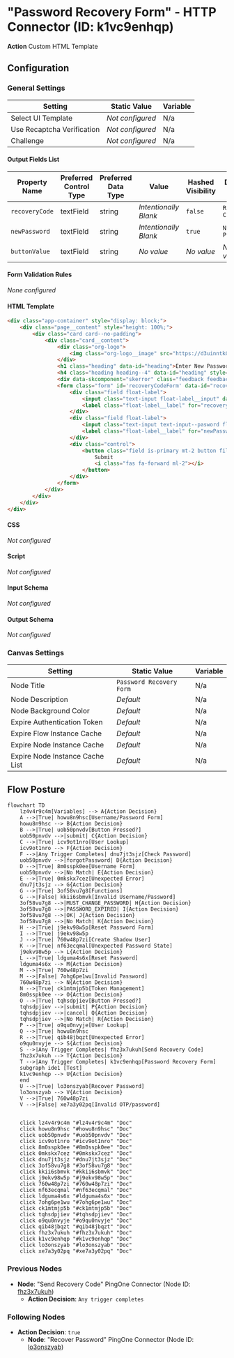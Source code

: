 # "Password Recovery Form" - HTTP Connector (ID: k1vc9enhqp)

**Action** Custom HTML Template

## Configuration

### General Settings

| Setting                | Static Value  | Variable  |  
|------------------------|----------------------------------------|-------------------|
| Select UI Template | *Not configured* | N/a |
| Use Recaptcha Verification | *Not configured* | N/a |
| Challenge | *Not configured* | N/a |

#### Output Fields List

| Property Name  | Preferred Control Type | Preferred Data Type | Value                 | Hashed Visibility | Display Name    |
|----------------|------------------------|---------------------|-----------------------|-------------------|-----------------|
| `recoveryCode` | textField              | string              | *Intentionally Blank* | `false`           | `Recovery Code` |
| `newPassword`  | textField              | string              | *Intentionally Blank* | `true`            | `New Password`  |
| `buttonValue`  | textField              | string              | *No value*            | *No value*        | *No value*      |

#### Form Validation Rules

*None configured*

#### HTML Template

```html
<div class="app-container" style="display: block;">
	<div class="page__content" style="height: 100%;">
		<div class="card card--no-padding">
            <div class="card__content">
                <div class="org-logo">
                    <img class="org-logo__image" src="https://d3uinntk0mqu3p.cloudfront.net/branding/market/a3d073bc-3108-49ad-b96c-404bea59a1d0.png" alt="Company Logo" />
                </div>
                <h1 class="heading" data-id="heading">Enter New Password</h1>
                <h4 class="heading heading--4" data-id="heading" style="text-align: center;">If you have an active account with a valid email address, you will receive an email with a recovery code which you may enter here, along with a new password. If you do not have an account or email, please contact your administrator to recover your password.			</h4>
                <div data-skcomponent="skerror" class="feedback feedback--error sk-alert sk-alert-danger has-text-danger has-background-danger-light" data-skvisibility=""></div>
                <form class="form" id='recoveryCodeForm' data-id="recoveryCodeForm">
                    <div class="field float-label">
                        <input class="text-input float-label__input" data-id="recoveryCode-input" id="recoveryCode" name="recoveryCode" type="text" value="" />
                        <label class="float-label__label" for="recoveryCode">Recovery Code</label>
                    </div>
                    <div class="field float-label">
                        <input class="text-input text-input--pasword float-label__input" data-id="newPassword-input" id="newPassword" name="newPassword" type="password" value="" />
                        <label class="float-label__label" for="newPassword">New Password</label>
                    </div>
                    <div class="control">
                        <button class="field is-primary mt-2 button file-input--button button--primary brand-primary-bg" data-id="button" type="submit" data-skcomponent="skbutton" data-skbuttontype="form-submit" data-skform="recoveryCodeForm" data-skbuttonvalue="submit">
                            Submit
                            <i class="fas fa-forward ml-2"></i>
                        </button>
                    </div>
                </form>
            </div>
		</div>
	</div>
</div>

```

#### CSS

*Not configured*

#### Script

*Not configured*

#### Input Schema

*Not configured*

#### Output Schema

*Not configured*

### Canvas Settings

| Setting                | Static Value  | Variable  |  
|------------------------|----------------------------------------|-------------------|
| Node Title | `Password Recovery Form` | N/a |
| Node Description | *Default* | N/a |
| Node Background Color | *Default* | N/a |
| Expire Authentication Token | *Default* | N/a |
| Expire Flow Instance Cache | *Default* | N/a |
| Expire Node Instance Cache | *Default* | N/a |
| Expire Node Instance Cache List | *Default* | N/a |

## Flow Posture

```mermaid
flowchart TD
    lz4v4r9c4m[Variables] --> A{Action Decision}
    A -->|True| howu8n9hsc[Username/Password Form]
    howu8n9hsc --> B{Action Decision}
    B -->|True| uob50pnvdv[Button Pressed?]
    uob50pnvdv -->|submit| C{Action Decision}
    C -->|True| icv9ot1nro[User Lookup]
    icv9ot1nro --> F{Action Decision}
    F -->|Any Trigger Completes| dnu7jt3sjz[Check Password]
    uob50pnvdv -->|forgotPassword| D{Action Decision}
    D -->|True| 8m0sspk0ee[Username Form]
    uob50pnvdv -->|No Match| E{Action Decision}
    E -->|True| 0mkskx7cez[Unexpected Error]
    dnu7jt3sjz --> G{Action Decision}
    G -->|True| 3of58vu7g8[Functions]
    G -->|False| kkii6sbmvk[Invalid Username/Password]
    3of58vu7g8 -->|MUST_CHANGE_PASSWORD| H{Action Decision}
    3of58vu7g8 -->|PASSWORD_EXPIRED| I{Action Decision} 
    3of58vu7g8 -->|OK| J{Action Decision}
    3of58vu7g8 -->|No Match| K{Action Decision}
    H -->|True| j9ekv98w5p[Reset Password Form]
    I -->|True| j9ekv98w5p
    J -->|True| 760w48p7zi[Create Shadow User]
    K -->|True| nf63ecqmal[Unexpected Password State]
    j9ekv98w5p --> L{Action Decision}
    L -->|True| ldguma4s6x[Reset Password]
    ldguma4s6x --> M{Action Decision}
    M -->|True| 760w48p7zi
    M -->|False| 7ohg6pe1wu[Invalid Password]
    760w48p7zi --> N{Action Decision}
    N -->|True| ck1mtmjp5b[Token Management]
    8m0sspk0ee --> O{Action Decision}
    O -->|True| tqhsdpjiev[Button Pressed?]
    tqhsdpjiev -->|submit| P{Action Decision}
    tqhsdpjiev -->|cancel| Q{Action Decision}
    tqhsdpjiev -->|No Match| R{Action Decision}
    P -->|True| o9qu0nvyje[User Lookup]
    Q -->|True| howu8n9hsc
    R -->|True| qib48jbqzt[Unexpected Error]
    o9qu0nvyje --> S{Action Decision}
    S -->|Any Trigger Completes| fhz3x7ukuh[Send Recovery Code]
    fhz3x7ukuh --> T{Action Decision}
    T -->|Any Trigger Completes| k1vc9enhqp[Password Recovery Form]
    subgraph ide1 [Test]
    k1vc9enhqp --> U{Action Decision}
    end
    U -->|True| lo3onszyab[Recover Password]
    lo3onszyab --> V{Action Decision}
    V -->|True| 760w48p7zi
    V -->|False| xe7a3y02pq[Invalid OTP/password]
    

    click lz4v4r9c4m "#lz4v4r9c4m" "Doc"
    click howu8n9hsc "#howu8n9hsc" "Doc"
    click uob50pnvdv "#uob50pnvdv" "Doc"
    click icv9ot1nro "#icv9ot1nro" "Doc"
    click 8m0sspk0ee "#8m0sspk0ee" "Doc"
    click 0mkskx7cez "#0mkskx7cez" "Doc"
    click dnu7jt3sjz "#dnu7jt3sjz" "Doc"
    click 3of58vu7g8 "#3of58vu7g8" "Doc"
    click kkii6sbmvk "#kkii6sbmvk" "Doc"
    click j9ekv98w5p "#j9ekv98w5p" "Doc"
    click 760w48p7zi "#760w48p7zi" "Doc"
    click nf63ecqmal "#nf63ecqmal" "Doc"
    click ldguma4s6x "#ldguma4s6x" "Doc"
    click 7ohg6pe1wu "#7ohg6pe1wu" "Doc"
    click ck1mtmjp5b "#ck1mtmjp5b" "Doc"
    click tqhsdpjiev "#tqhsdpjiev" "Doc"
    click o9qu0nvyje "#o9qu0nvyje" "Doc"
    click qib48jbqzt "#qib48jbqzt" "Doc"
    click fhz3x7ukuh "#fhz3x7ukuh" "Doc"
    click k1vc9enhqp "#k1vc9enhqp" "Doc"
    click lo3onszyab "#lo3onszyab" "Doc"
    click xe7a3y02pq "#xe7a3y02pq" "Doc"
```

### Previous Nodes

* **Node**: "Send Recovery Code" PingOne Connector (Node ID: [fhz3x7ukuh](./fhz3x7ukuh.md))
  * **Action Decision**: `Any trigger completes`

### Following Nodes

* **Action Decision**: `true`
  * **Node**: "Recover Password" PingOne Connector (Node ID: [lo3onszyab](./lo3onszyab.md))
